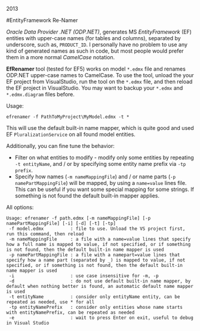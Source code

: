 2013

#EntityFramework Re-Namer

<!--- tags: csharp -->

*Oracle Data Provider .NET (ODP.NET)*, generates MS *EntityFramework* (EF) entities with upper-case names (for tables and columns), separated by underscore, such as, `PRODUCT_ID`. I personally have no problem to use any kind of generated names as such in code, but most people would prefer them in a more normal *CamelCase* notation.

**EfRenamer** tool (tested for EF5) works on model `*.edmx` file and renames ODP.NET upper-case names to CamelCase. To use the tool, unload the your EF project from VisualStudio, run the tool on the `*.edmx` file, and then reload the EF project in VisualStudio. You may want to backup your `*.edmx` and `*.edmx.diagram` files before.

Usage:

```
efrenamer -f PathToMyProject\MyModel.edmx -t *
```

This will use the default built-in name mapper, which is quite good and used EF `PluralizationService` on all found model entities.

Additionally, you can fine tune the behavior:

* Filter on what entities to modify - modify only some entities by repeating `-t entityName`, and / or by specifying some entity name prefix via `-tp prefix`.
* Specify how names (`-m nameMappingFile`) and / or name parts (`-p namePartMappingFile`) will be mapped, by using a `name=value` lines file. This can be useful if you want some special mapping for some strings. If something is not found the default built-in mapper applies.

All options:

```
Usage: efrenamer -f path.edmx [-m nameMappingFile] [-p namePartMappingFile] [-i] [-d] [-t] [-tp]
 -f model.edmx          : file to use. Unload the VS project first, run this command, then reload
 -m nameMappingFile     : a file with a name=value lines that specify how a full name is mapped to value, if not specified, or if something is not found, then the default built-in name mapper is used
 -p namePartMappingFile : a file with a namepart=value lines that specify how a name part (separated by _) is mapped to value, if not specified, or if something is not found, then the default built-in name mapper is used
 -i                     : use case insensitive for -m, -p
 -d                     : do not use default built-in name mapper, by default when nothing better is found, an automatic default name mapper is used
 -t entityName          : consider only entityName entity, can be repeated as needed, use * for all
 -tp entityNamePrefix   : consider only entities whose name starts with entityNamePrefix, can be repeated as needed
 -e                     : wait to press Enter on exit, useful to debug in Visual Studio
```